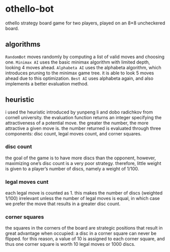 # othello-bot
othello strategy board game for two players, played on an 8×8 uncheckered board. 

## algorithms
`RandomBot` moves randomly by computing a list of valid moves and choosing one.
`Minimax AI` uses the basic minimax algorithm with limited depth, looking 4 moves ahead.
`Alphabeta AI` uses the alphabeta algorithm, which introduces pruning to the minimax game tree. it is able to look 5 moves ahead due to this optimization.
`Best AI` uses alphabeta again, and also implements a better evaluation method. 

## heuristic 
i used the heuristic introduced by yunpeng li and dobo radichkov from cornell university. the evaluation function returns an integer specifying the attractiveness of a potential move. the greater the number, the more attractive a given move is. the number returned is evaluated through three components: disc count, legal moves count, and corner squares. 

### disc count
the goal of the game is to have more discs than the opponent, however, maximizing one’s disc count is a very poor strategy. therefore, little weight is given to a player’s number of discs, namely a weight of 1/100.

### legal moves cunt
each legal move is counted as 1. this makes the number of discs (weighted 1/100) irrelevant unless the number of legal moves is equal, in which case we prefer the move that results in a greater disc count.

### corner squares
the squares in the corners of the board are strategic positions that result in great advantage when occupied: a disc in a corner square can never be flipped. for this reason, a value of 10 is assigned to each corner square, and thus one corner square is worth 10 legal moves or 1000 discs.
